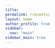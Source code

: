 ```yaml
---
title:
permalink: /recents/
layout: home
author_profile: true
sidebar:
  nav: "main"
sidebar_main: true
---
```



